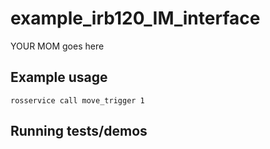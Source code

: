 # example_irb120_IM_interface

YOUR MOM goes here

## Example usage
`rosservice call move_trigger 1`
## Running tests/demos
    
